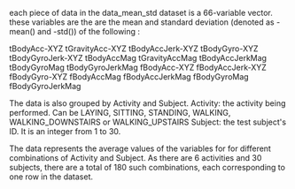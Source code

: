 each piece of data in the data_mean_std dataset is a 66-variable vector. these variables are the are the mean and standard deviation (denoted as -mean() and -std()) of the following :

tBodyAcc-XYZ
tGravityAcc-XYZ
tBodyAccJerk-XYZ
tBodyGyro-XYZ
tBodyGyroJerk-XYZ
tBodyAccMag
tGravityAccMag
tBodyAccJerkMag
tBodyGyroMag
tBodyGyroJerkMag
fBodyAcc-XYZ
fBodyAccJerk-XYZ
fBodyGyro-XYZ
fBodyAccMag
fBodyAccJerkMag
fBodyGyroMag
fBodyGyroJerkMag

The data is also grouped by Activity and Subject. 
Activity: the activity being performed. Can be LAYING, SITTING, STANDING, WALKING, WALKING_DOWNSTAIRS or WALKING_UPSTAIRS
Subject: the test subject's ID. It is an integer from 1 to 30.

The data represents the average values of the variables for for different combinations of Activity and Subject.
As there are 6 activities and 30 subjects, there are a total of 180 such combinations, each corresponding to one row in the dataset.